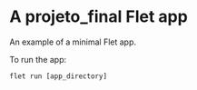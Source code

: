 # A projeto_final Flet app

An example of a minimal Flet app.

To run the app:

```
flet run [app_directory]
```